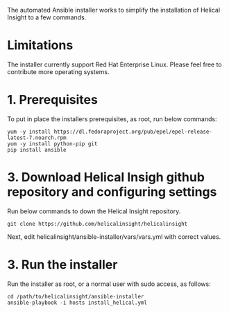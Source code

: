 The automated Ansible installer works to simplify the installation of Helical Insight to a few commands.

# Limitations
The installer currently support Red Hat Enterprise Linux. Please feel free to contribute more operating systems.

# 1. Prerequisites
To put in place the installers prerequisites, as root, run below commands:
```
yum -y install https://dl.fedoraproject.org/pub/epel/epel-release-latest-7.noarch.rpm
yum -y install python-pip git
pip install ansible
```

# 3. Download Helical Insigh github repository and configuring settings
Run below commands to down the Helical Insight repository.
```
git clone https://github.com/helicalinsight/helicalinsight
```
Next, edit helicalinsight/ansible-installer/vars/vars.yml with correct values.

# 3. Run the installer
Run the installer as root, or a normal user with sudo access, as follows:

```
cd /path/to/helicalinsight/ansible-installer
ansible-playbook -i hosts install_helical.yml
```
